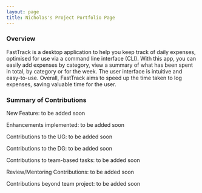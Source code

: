 ```yaml
---
layout: page
title: Nicholas's Project Portfolio Page
---
```


### Overview

FastTrack is a desktop application to help you keep track of daily expenses, optimised for use via a command line interface (CLI). With this app, you can easily add expenses by category, view a summary of what has been spent in total, by category or for the week. The user interface is intuitive and easy-to-use. Overall, FastTrack aims to speed up the time taken to log expenses, saving valuable time for the user.

### Summary of Contributions

New Feature: to be added soon

Enhancements implemented: to be added soon

Contributions to the UG: to be added soon

Contributions to the DG: to be added soon

Contributions to team-based tasks: to be added soon

Review/Mentoring Contributions: to be added soon

Contributions beyond team project: to be added soon